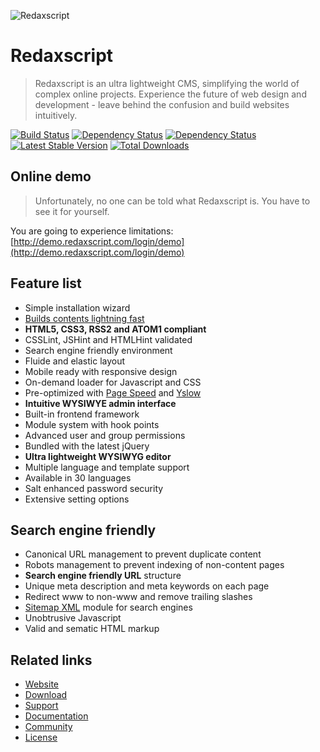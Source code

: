 ![Redaxscript](https://rawgithub.com/redaxmedia/media/master/svg/redaxscript.svg)


Redaxscript
===========

> Redaxscript is an ultra lightweight CMS, simplifying the world of complex online projects. Experience the future of web design and development - leave behind the confusion and build websites intuitively.

[![Build Status](https://travis-ci.org/redaxmedia/redaxscript.png?branch=master)](https://travis-ci.org/redaxmedia/redaxscript)
[![Dependency Status](https://www.versioneye.com/php/redaxmedia:redaxscript/dev-master/badge.png)](https://www.versioneye.com/php/redaxmedia:redaxscript/dev-master)
[![Dependency Status](https://david-dm.org/redaxmedia/redaxscript.png)](https://david-dm.org/redaxmedia/redaxscript)
[![Latest Stable Version](https://poser.pugx.org/redaxmedia/redaxscript/v/stable.png)](https://packagist.org/packages/redaxmedia/redaxscript)
[![Total Downloads](https://poser.pugx.org/redaxmedia/redaxscript/downloads.png)](https://packagist.org/packages/redaxmedia/redaxscript)


Online demo
-----------

> Unfortunately, no one can be told what Redaxscript is.
You have to see it for yourself.

You are going to experience limitations: [http://demo.redaxscript.com/login/demo](http://demo.redaxscript.com/login/demo)


Feature list
------------

* Simple installation wizard
* [Builds contents lightning fast](http://redaxscript.com/general/benchmark/page-load-time)
* **HTML5, CSS3, RSS2 and ATOM1 compliant**
* CSSLint, JSHint and HTMLHint validated
* Search engine friendly environment
* Fluide and elastic layout
* Mobile ready with responsive design
* On-demand loader for Javascript and CSS
* Pre-optimized with [Page Speed](http://redaxscript.com/general/benchmark/google-page-speed) and [Yslow](http://redaxscript.com/general/benchmark/yahoo-yslow)
* **Intuitive WYSIWYE admin interface**
* Built-in frontend framework
* Module system with hook points
* Advanced user and group permissions
* Bundled with the latest jQuery
* **Ultra lightweight WYSIWYG editor**
* Multiple language and template support
* Available in 30 languages
* Salt enhanced password security
* Extensive setting options


Search engine friendly
----------------------

* Canonical URL management to prevent duplicate content
* Robots management to prevent indexing of non-content pages
* **Search engine friendly URL** structure
* Unique meta description and meta keywords on each page
* Redirect www to non-www and remove trailing slashes
* [Sitemap XML](http://redaxscript.com/download/modules/sitemap-xml-module) module for search engines
* Unobtrusive Javascript
* Valid and sematic HTML markup


Related links
-------------

* [Website](http://redaxscript.com)
* [Download](http://redaxscript.com/download)
* [Support](http://redaxscript.com/support)
* [Documentation](http://redaxscript.com/develop/documentation)
* [Community](http://redaxscript.com/community)
* [License](http://redaxscript.com/general/about/license)
